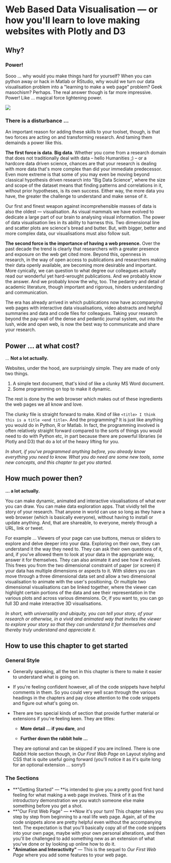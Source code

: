 # Web Based Data Visualisation — or how you'll learn to love making websites with Plotly and D3

## Why?

### Power!

Sooo ... why would you make things hard for yourself?  When you can python away or hack in Matlab or RStudio, why would we turn our data visualisation problem into a "learning to make a web page" problem?  Geek masochism?  Perhaps.  The real answer though is far more impressive.  Power!  Like ... magical force lightening power.

![](/images/darth_squirrel.jpg)

### There is a disturbance ...

An important reason for adding these skills to your toolset, though, is that two forces are acting on and transforming research.  And taming them demainds a power like this.

**The first force is data**.  **Big data**.  Whether you come from a research domain that does not traditionally deal with data – hello Humanities ;\) – or a hardcore data driven science, chances are that your research is dealing with more data that's more complex than did your immediate predecessor.  Even more extreme is that some of you may even be moving beyond classical hypothesis driven research into "Big Data Science", where the size and scope of the dataset means that finding patterns and correlations in it, without prior hypotheses, is its own success.  Either way, the more data you have, the greater the challenge to understand and make sense of it.

Our first and finest weapon against incomprehensible masses of data is also the oldest — visualisation.  As visual mammals we have evolved to dedicate a large part of our brain to analysing visual information.  The power of data visualisation lies in its ability to harness this.  Two dimensional line and scatter plots are science's bread and butter.  But, with bigger, better and more complex data, our visualisations must also follow suit.

**The second force is the importance of having a web presence.**  Over the past decade the trend is clearly that researchers with a greater presence and exposure on the web get cited more.  Beyond this, openness in research, in the way of open access to publications and researchers making their data openly available, are becoming more desirable and important.  More cynically, we can question to what degree our colleagues actually read our wonderful yet hard-wrought publications.  And we probably know the answer.  And we probably know the why, too.  The pedantry and detail of academic literature, though important and rigorous, hinders understanding and communication.

The era has already arrived in which publications now have accompanying web pages with interactive data visualisations, video abstracts and helpful summaries and data and code files for colleagues.  Taking your research beyond the pay-wall of the dense and pedantic journal system, out into the lush, wide and open web, is now the best way to communicate and share your research.

## Power ... at what cost?

... **Not a lot actually.**

Websites, under the hood, are surprisingly simple.  They are made of only two things.

1. A simple text document,  that's kind of like a clunky MS Word document.
2. Some programming on top to make it dynamic.

The rest is done by the web browser which makes out of these ingredients the web pages we all know and love.

The clunky file is straight forward to make.  Kind of like `<title> I think this is a title <end title>`.  And the programming?  It is just like anything you would do in Python, R or Matlab.  In fact, the programming involved is often relatively straight forward compared to the sorts of things you would need to do with Python etc, in part because there are powerful libraries \(ie Plotly and D3\) that do a lot of the heavy lifting for you.

_In short, if you've programmed anything before, you already know everything you need to know.  What you do need are some new tools, some new concepts, and this chapter to get you started._

## How much power then?

**... a lot actually.**

You can make dynamic, animated and interactive visualisations of what ever you can draw.  You can make data exploration apps.  That vividly tell the story of your research.  That anyone in world can use so long as they have a web browser \(which is basically everyone\), without having to install or update anything.  And, that are shareable, to everyone, merely through a URL, link or tweet.

For example ...  Viewers of your page can use buttons, menus or sliders to explore and delve deeper into your data.  Exploring on their own, they can understand it the way they need to.  They can ask their own questions of it, and, if you've allowed them to look at your data in the appropriate way, answer it for themselves.  They can also animate it and see how it evolves.  This frees you from the two dimensional constraint of paper \(or screen\) if your data has multiple dimensions or aspects to it.  With sliders you can move through a three dimensional data set and allow a two dimensional visualisation to animate with the user's positioning.  Or multiple two dimensional visualisations can be linked together, where the viewer can highlight certain portions of the data and see their representation in the various plots and across various dimensions.  Or, if you want to, you can go full 3D and make interactive 3D visualisations.

_In short, with universality and ubiquity, you can tell your story, of your research or otherwise, in a vivid and animated way that invites the viewer to explore your story so that they can understand it for themselves and thereby truly understand and appreciate it._

## How to use this chapter to get started

### General Style

* Generally speaking, all the text in this chapter is there to make it easier to understand what is going on.

* If you're feeling confident however, all of the code snippets have helpful comments in them.  So you could very well scan through the various headings in the chapters and pay close attention to the code snippets and figure out what's going on.

* There are two special kinds of section that provide further material or extensions if you're feeling keen.  They are titles:

  * **More detail ... if you dare**, and

  * **Further down the rabbit hole ...**

  They are optional and can be skipped if you are inclined.  There is one Rabbit Hole section though, in _Our First Web Page_ on Layout styling and CSS that is quite useful going forward \(you'll notice it as it's quite long for an optional extension ... sorry!\)

### The Sections

* **"Getting Started" — **is intended to give you a pretty good first hand feeling for what making a web page involves.  Think of it as the introductory demonstration we you watch someone else make something before you get a shot.
* **"Our First Web Page" — **Now it's your turn!  This chapter takes you step by step from beginning to a real life web page.  Again, all of the code snippets alone are pretty helpful even without the accompanying text.  The expectation is that you'll basically copy all of the code snippets into your own page, maybe with your own personal alterations, and then you'll be challenged to add something new as an extension of what you've done or by looking up online how to do it.
* **"Animation and Interactivity"** — This is the sequel to _Our First Web Page_ where you add some features to your web page. 



